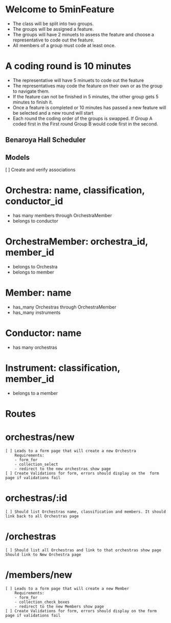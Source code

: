 
# Welcome to 5minFeature 
- The class will be split into two groups.
- The groups will be assigned a feature. 
- The groups will have 2 minuets to assess the feature and choose a representative to code out the feature. 
- All members of a group must code at least once. 
# A coding round is 10 minutes 
- The representative will have 5 minuets to code out the feature 
- The representatives may code the feature on their own or as the group to navigate them. 
- If the feature can not be finished in 5 minutes, the other group gets 5 minutes to finish it. 
- Once a feature is completed or 10 minutes has passed a new feature will be selected and a new round will start
- Each round the coding order of the groups is swapped. If Group A coded first in the First round Group B would code first in the second. 



## Benaroya Hall Scheduler 

## Models
[  ] Create and verify associations 

# Orchestra: name, classification, conductor_id
- has many members through OrchestraMember
- belongs to  conductor 
	
# OrchestraMember: orchestra_id, member_id
- belongs to  Orchestra
- belongs to  member
	

# Member: name
- has_many Orchestras through OrchestraMember
- has_many instruments

# Conductor: name
- has many orchestras

# Instrument:  classification, member_id
- belongs to a member 


# Routes
 # orchestras/new
	[ ] Leads to a form page that will create a new Orchestra 
		Requirements: 
        - form_for
		- collection_select 
	    - redirect to the new orchestras show page
    [ ] Create Validations for form, errors should display on the  form page if validations fail 


 # orchestras/:id
    [ ] Should list Orchestras name, classification and members. It should link back to all Orchestras page
 # /orchestras
    [ ] Should list all Orchestras and link to that orchestras show page Should link to New Orchestra page

 # /members/new
	[ ] Leads to a form page that will create a new Member 
		Requirements: 
        - form_for
		- collection_check_boxes 
	    - redirect to the new Members show page
    [ ] Create Validations for form, errors should display on the form page if validations fail 
